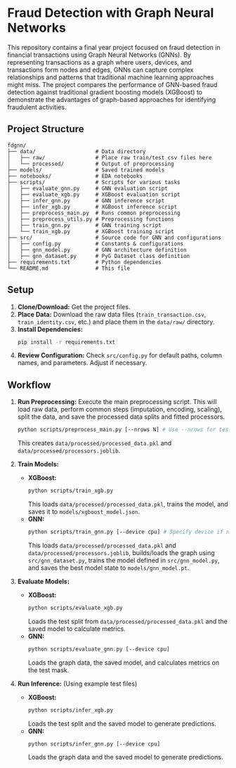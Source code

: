 # Fraud Detection with Graph Neural Networks
This repository contains a final year project focused on fraud detection in financial transactions using Graph Neural Networks (GNNs). By representing transactions as a graph where users, devices, and transactions form nodes and edges, GNNs can capture complex relationships and patterns that traditional machine learning approaches might miss. The project compares the performance of GNN-based fraud detection against traditional gradient boosting models (XGBoost) to demonstrate the advantages of graph-based approaches for identifying fraudulent activities.

## Project Structure
```
fdgnn/
├── data/                   # Data directory
│   ├── raw/                # Place raw train/test csv files here
│   └── processed/          # Output of preprocessing
├── models/                 # Saved trained models
├── notebooks/              # EDA notebooks
├── scripts/                # Scripts for various tasks
│   ├── evaluate_gnn.py     # GNN evaluation script
│   ├── evaluate_xgb.py     # XGBoost evaluation script
│   ├── infer_gnn.py        # GNN inference script
│   ├── infer_xgb.py        # XGBoost inference script
│   ├── preprocess_main.py  # Runs common preprocessing
│   ├── preprocess_utils.py # Preprocessing functions
│   ├── train_gnn.py        # GNN training script
│   └── train_xgb.py        # XGBoost training script
├── src/                    # Source code for GNN and configurations
│   ├── config.py           # Constants & configurations
│   ├── gnn_model.py        # GNN architecture definition
│   ├── gnn_dataset.py      # PyG Dataset class definition
├── requirements.txt        # Python dependencies
└── README.md               # This file
```

## Setup

1.  **Clone/Download:** Get the project files.
2.  **Place Data:** Download the raw data files (`train_transaction.csv`, `train_identity.csv`, etc.) and place them in the `data/raw/` directory.
3.  **Install Dependencies:**
    ```bash
    pip install -r requirements.txt
    ```
4.  **Review Configuration:** Check `src/config.py` for default paths, column names, and parameters. Adjust if necessary.

## Workflow

1.  **Run Preprocessing:** Execute the main preprocessing script. This will load raw data, perform common steps (imputation, encoding, scaling), split the data, and save the processed data splits and fitted processors.
    ```bash
    python scripts/preprocess_main.py [--nrows N] # Use --nrows for testing with fewer rows
    ```
    This creates `data/processed/processed_data.pkl` and `data/processed/processors.joblib`.

2.  **Train Models:**
    *   **XGBoost:**
        ```bash
        python scripts/train_xgb.py
        ```
        This loads `data/processed/processed_data.pkl`, trains the model, and saves it to `models/xgboost_model.json`.
    *   **GNN:**
        ```bash
        python scripts/train_gnn.py [--device cpu] # Specify device if needed
        ```
        This loads `data/processed/processed_data.pkl` and `data/processed/processors.joblib`, builds/loads the graph using `src/gnn_dataset.py`, trains the model defined in `src/gnn_model.py`, and saves the best model state to `models/gnn_model.pt`.

3.  **Evaluate Models:**
    *   **XGBoost:**
        ```bash
        python scripts/evaluate_xgb.py
        ```
        Loads the test split from `data/processed/processed_data.pkl` and the saved model to calculate metrics.
    *   **GNN:**
        ```bash
        python scripts/evaluate_gnn.py [--device cpu]
        ```
        Loads the graph data, the saved model, and calculates metrics on the test mask.

4.  **Run Inference:** (Using example test files)
    *   **XGBoost:**
        ```bash
        python scripts/infer_xgb.py
        ```
        Loads the test split and the saved model to generate predictions.
    *   **GNN:**
        ```bash
        python scripts/infer_gnn.py [--device cpu]
        ```
        Loads the graph data and the saved model to generate predictions.
